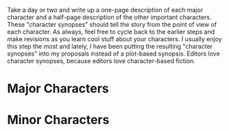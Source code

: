 
Take a day or two and write up a one-page description of each major character
and a half-page description of the other important characters.  These
"character synopses" should tell the story from the point of view of each
character. As always, feel free to cycle back to the earlier steps and make
revisions as you learn cool stuff about your characters. I usually enjoy this
step the most and lately, I have been putting the resulting "character
synopses" into my proposals instead of a plot-based synopsis. Editors love
character synopses, because editors love character-based fiction.

# Major Characters

# Minor Characters

